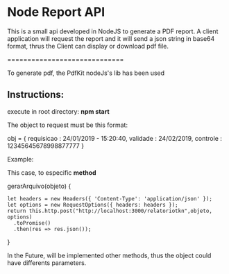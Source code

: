 # Node Report API

This is a small api developed in NodeJS to generate a PDF report. A client application will request the report and it will send a json string in base64 format, thrus the Client can display or download pdf file.

=============================

To generate pdf, the PdfKit nodeJs's lib has been used

## Instructions:

execute in root directory: **npm start**

The object to request must be this format:

  
obj = {
             requisicao : 24/01/2019 - 15:20:40,
             validade : 24/02/2019,
             controle : 12345645678998877777
        }

Example:

This case, to especific **method** 

  gerarArquivo(objeto) {

    let headers = new Headers({ 'Content-Type': 'application/json' });
    let options = new RequestOptions({ headers: headers });
    return this.http.post("http://localhost:3000/relatoriotkn",objeto, options)
      .toPromise()
      .then(res => res.json());
  
  }

In the Future, will be implemented other methods, thus the object could have differents parameters. 
